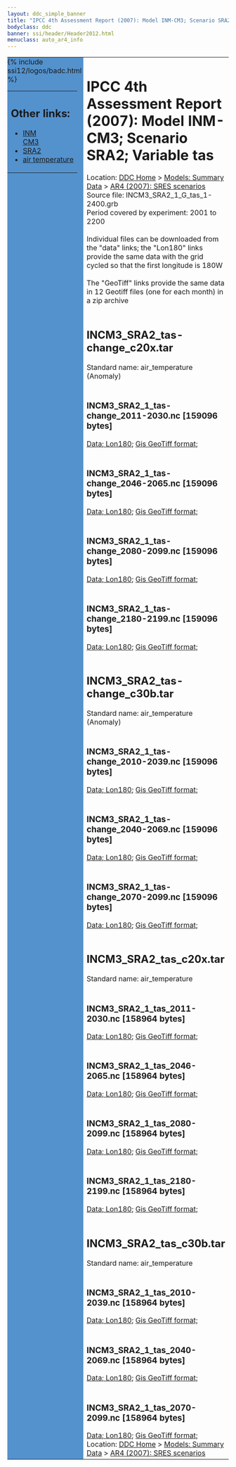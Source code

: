 ```yaml
---
layout: ddc_simple_banner
title: "IPCC 4th Assessment Report (2007): Model INM-CM3; Scenario SRA2; Variable tas"
bodyclass: ddc
banner: ssi/header/Header2012.html
menuclass: auto_ar4_info
---
```



<table width="100%" border="0" cellspacing="0" cellpadding="0" style="border-collapse: collapse;">
<tr style="margin:0;padding:0;border:0;">
<td style="margin:0;padding:0;border:0;height:1pt;width:150pt;background:#5492CD;" valign="top" >

<div id="lh-col2" class="auto_ar4_info">
<table class="menumain" bgcolor="#5492CD" cellspacing="0" width="100%" border="0">
<tr><td>
<h2> Other links:</h2>
<ul>
<li><a href="/auto/ar4/model-INM-CM3.html">INM<br/>CM3</a></li>
<li><a href="/auto/ar4/scenario-SRA2.html">SRA2</a></li>
<li><a href="/auto/ar4/var-air_temperature.html">air temperature</a></li>
</ul>
</td></tr>
{% include ssi12/logos/badc.html %}
</table>
</div>
</td>
<td><h1>IPCC 4th Assessment Report (2007): Model INM-CM3; Scenario SRA2; Variable tas</h1>

<!-- Breadcrumb1 -->
<div id="breadcrumb1" align="left">
Location: <a href="/index.html">DDC Home</a> > <a href="/sim/gcm_clim/">Models: Summary Data</a>
> <a href="/sim/gcm_clim/SRES_AR4/index.html">AR4 (2007): SRES scenarios</a>
</div>
<!-- End of Breadcrumb1 -->Source file: INCM3_SRA2_1_G_tas_1-2400.grb
<br/>
Period covered by experiment: 2001 to 2200<br/>
<br/>Individual files can be downloaded from the "data" links; the "Lon180" links provide the same data
         with the grid cycled so that the first longitude is 180W<br/>
<br/>The "GeoTiff" links provide the same data in 12 Geotiff files (one for each month)
          in a zip archive<br/>
<br/><h2>INCM3_SRA2_tas-change_c20x.tar</h2>
Standard name: air_temperature (Anomaly)<br>
<br/><h3>INCM3_SRA2_1_tas-change_2011-2030.nc [159096 bytes]</h3>
<a href="http://apps.ipcc-data.org/cgi-bin/downl/ar4_nc/tas/INCM3_SRA2_1_tas-change_2011-2030.nc">Data; </a><a href="http://apps.ipcc-data.org/cgi-bin/downl/ar4_nc/tas/INCM3_SRA2_1_tas-change_2011-2030.cyto180.nc"> Lon180</a>; <a href="/cgi-bin/downl/ar4_tif/tas/INCM3_SRA2_1_tas-change_2011-2030.zip">Gis GeoTiff format; </a><br/>
<br/><h3>INCM3_SRA2_1_tas-change_2046-2065.nc [159096 bytes]</h3>
<a href="http://apps.ipcc-data.org/cgi-bin/downl/ar4_nc/tas/INCM3_SRA2_1_tas-change_2046-2065.nc">Data; </a><a href="http://apps.ipcc-data.org/cgi-bin/downl/ar4_nc/tas/INCM3_SRA2_1_tas-change_2046-2065.cyto180.nc"> Lon180</a>; <a href="/cgi-bin/downl/ar4_tif/tas/INCM3_SRA2_1_tas-change_2046-2065.zip">Gis GeoTiff format; </a><br/>
<br/><h3>INCM3_SRA2_1_tas-change_2080-2099.nc [159096 bytes]</h3>
<a href="http://apps.ipcc-data.org/cgi-bin/downl/ar4_nc/tas/INCM3_SRA2_1_tas-change_2080-2099.nc">Data; </a><a href="http://apps.ipcc-data.org/cgi-bin/downl/ar4_nc/tas/INCM3_SRA2_1_tas-change_2080-2099.cyto180.nc"> Lon180</a>; <a href="/cgi-bin/downl/ar4_tif/tas/INCM3_SRA2_1_tas-change_2080-2099.zip">Gis GeoTiff format; </a><br/>
<br/><h3>INCM3_SRA2_1_tas-change_2180-2199.nc [159096 bytes]</h3>
<a href="http://apps.ipcc-data.org/cgi-bin/downl/ar4_nc/tas/INCM3_SRA2_1_tas-change_2180-2199.nc">Data; </a><a href="http://apps.ipcc-data.org/cgi-bin/downl/ar4_nc/tas/INCM3_SRA2_1_tas-change_2180-2199.cyto180.nc"> Lon180</a>; <a href="/cgi-bin/downl/ar4_tif/tas/INCM3_SRA2_1_tas-change_2180-2199.zip">Gis GeoTiff format; </a><br/>
<br/><h2>INCM3_SRA2_tas-change_c30b.tar</h2>
Standard name: air_temperature (Anomaly)<br>
<br/><h3>INCM3_SRA2_1_tas-change_2010-2039.nc [159096 bytes]</h3>
<a href="http://apps.ipcc-data.org/cgi-bin/downl/ar4_nc/tas/INCM3_SRA2_1_tas-change_2010-2039.nc">Data; </a><a href="http://apps.ipcc-data.org/cgi-bin/downl/ar4_nc/tas/INCM3_SRA2_1_tas-change_2010-2039.cyto180.nc"> Lon180</a>; <a href="/cgi-bin/downl/ar4_tif/tas/INCM3_SRA2_1_tas-change_2010-2039.zip">Gis GeoTiff format; </a><br/>
<br/><h3>INCM3_SRA2_1_tas-change_2040-2069.nc [159096 bytes]</h3>
<a href="http://apps.ipcc-data.org/cgi-bin/downl/ar4_nc/tas/INCM3_SRA2_1_tas-change_2040-2069.nc">Data; </a><a href="http://apps.ipcc-data.org/cgi-bin/downl/ar4_nc/tas/INCM3_SRA2_1_tas-change_2040-2069.cyto180.nc"> Lon180</a>; <a href="/cgi-bin/downl/ar4_tif/tas/INCM3_SRA2_1_tas-change_2040-2069.zip">Gis GeoTiff format; </a><br/>
<br/><h3>INCM3_SRA2_1_tas-change_2070-2099.nc [159096 bytes]</h3>
<a href="http://apps.ipcc-data.org/cgi-bin/downl/ar4_nc/tas/INCM3_SRA2_1_tas-change_2070-2099.nc">Data; </a><a href="http://apps.ipcc-data.org/cgi-bin/downl/ar4_nc/tas/INCM3_SRA2_1_tas-change_2070-2099.cyto180.nc"> Lon180</a>; <a href="/cgi-bin/downl/ar4_tif/tas/INCM3_SRA2_1_tas-change_2070-2099.zip">Gis GeoTiff format; </a><br/>
<br/><h2>INCM3_SRA2_tas_c20x.tar</h2>
Standard name: air_temperature<br>
<br/><h3>INCM3_SRA2_1_tas_2011-2030.nc [158964 bytes]</h3>
<a href="http://apps.ipcc-data.org/cgi-bin/downl/ar4_nc/tas/INCM3_SRA2_1_tas_2011-2030.nc">Data; </a><a href="http://apps.ipcc-data.org/cgi-bin/downl/ar4_nc/tas/INCM3_SRA2_1_tas_2011-2030.cyto180.nc"> Lon180</a>; <a href="/cgi-bin/downl/ar4_tif/tas/INCM3_SRA2_1_tas_2011-2030.zip">Gis GeoTiff format; </a><br/>
<br/><h3>INCM3_SRA2_1_tas_2046-2065.nc [158964 bytes]</h3>
<a href="http://apps.ipcc-data.org/cgi-bin/downl/ar4_nc/tas/INCM3_SRA2_1_tas_2046-2065.nc">Data; </a><a href="http://apps.ipcc-data.org/cgi-bin/downl/ar4_nc/tas/INCM3_SRA2_1_tas_2046-2065.cyto180.nc"> Lon180</a>; <a href="/cgi-bin/downl/ar4_tif/tas/INCM3_SRA2_1_tas_2046-2065.zip">Gis GeoTiff format; </a><br/>
<br/><h3>INCM3_SRA2_1_tas_2080-2099.nc [158964 bytes]</h3>
<a href="http://apps.ipcc-data.org/cgi-bin/downl/ar4_nc/tas/INCM3_SRA2_1_tas_2080-2099.nc">Data; </a><a href="http://apps.ipcc-data.org/cgi-bin/downl/ar4_nc/tas/INCM3_SRA2_1_tas_2080-2099.cyto180.nc"> Lon180</a>; <a href="/cgi-bin/downl/ar4_tif/tas/INCM3_SRA2_1_tas_2080-2099.zip">Gis GeoTiff format; </a><br/>
<br/><h3>INCM3_SRA2_1_tas_2180-2199.nc [158964 bytes]</h3>
<a href="http://apps.ipcc-data.org/cgi-bin/downl/ar4_nc/tas/INCM3_SRA2_1_tas_2180-2199.nc">Data; </a><a href="http://apps.ipcc-data.org/cgi-bin/downl/ar4_nc/tas/INCM3_SRA2_1_tas_2180-2199.cyto180.nc"> Lon180</a>; <a href="/cgi-bin/downl/ar4_tif/tas/INCM3_SRA2_1_tas_2180-2199.zip">Gis GeoTiff format; </a><br/>
<br/><h2>INCM3_SRA2_tas_c30b.tar</h2>
Standard name: air_temperature<br>
<br/><h3>INCM3_SRA2_1_tas_2010-2039.nc [158964 bytes]</h3>
<a href="http://apps.ipcc-data.org/cgi-bin/downl/ar4_nc/tas/INCM3_SRA2_1_tas_2010-2039.nc">Data; </a><a href="http://apps.ipcc-data.org/cgi-bin/downl/ar4_nc/tas/INCM3_SRA2_1_tas_2010-2039.cyto180.nc"> Lon180</a>; <a href="/cgi-bin/downl/ar4_tif/tas/INCM3_SRA2_1_tas_2010-2039.zip">Gis GeoTiff format; </a><br/>
<br/><h3>INCM3_SRA2_1_tas_2040-2069.nc [158964 bytes]</h3>
<a href="http://apps.ipcc-data.org/cgi-bin/downl/ar4_nc/tas/INCM3_SRA2_1_tas_2040-2069.nc">Data; </a><a href="http://apps.ipcc-data.org/cgi-bin/downl/ar4_nc/tas/INCM3_SRA2_1_tas_2040-2069.cyto180.nc"> Lon180</a>; <a href="/cgi-bin/downl/ar4_tif/tas/INCM3_SRA2_1_tas_2040-2069.zip">Gis GeoTiff format; </a><br/>
<br/><h3>INCM3_SRA2_1_tas_2070-2099.nc [158964 bytes]</h3>
<a href="http://apps.ipcc-data.org/cgi-bin/downl/ar4_nc/tas/INCM3_SRA2_1_tas_2070-2099.nc">Data; </a><a href="http://apps.ipcc-data.org/cgi-bin/downl/ar4_nc/tas/INCM3_SRA2_1_tas_2070-2099.cyto180.nc"> Lon180</a>; <a href="/cgi-bin/downl/ar4_tif/tas/INCM3_SRA2_1_tas_2070-2099.zip">Gis GeoTiff format; </a><br/>
<!-- Breadcrumb2 -->
<div id="breadcrumb2" align="left">
Location: <a href="/index.html">DDC Home</a> > <a href="/sim/gcm_clim/">Models: Summary Data</a>
> <a href="/sim/gcm_clim/SRES_AR4/index.html">AR4 (2007): SRES scenarios</a>
</div>
<!-- End of Breadcrumb2 --></td></tr></table>
